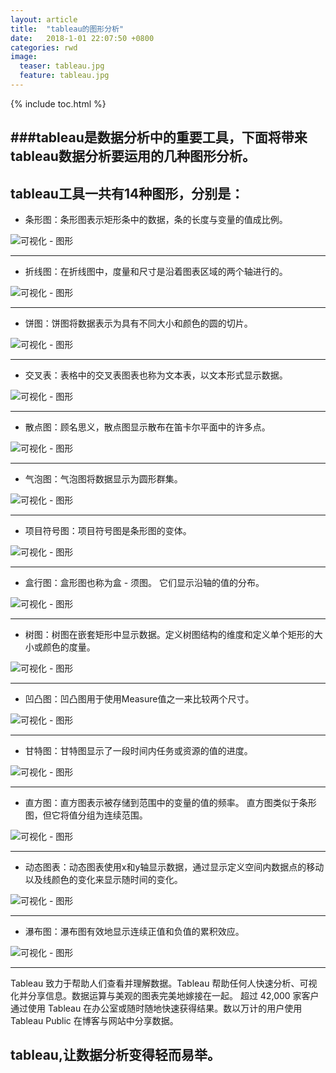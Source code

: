 ```yaml
---
layout: article
title:  "tableau的图形分析"
date:   2018-1-01 22:07:50 +0800
categories: rwd
image:
  teaser: tableau.jpg
  feature: tableau.jpg
---
```


{% include toc.html %}

###tableau是数据分析中的重要工具，下面将带来tableau数据分析要运用的几种图形分析。 
---
## tableau工具一共有14种图形，分别是：

- 条形图：条形图表示矩形条中的数据，条的长度与变量的值成比例。
<img src="/images/tiaoxing.jpg"  alt="可视化 - 图形" />

---
- 折线图：在折线图中，度量和尺寸是沿着图表区域的两个轴进行的。
<img src="/images/zhexian.jpg"  alt="可视化 - 图形" />

---
- 饼图：饼图将数据表示为具有不同大小和颜色的圆的切片。
<img src="/images/bing.jpg"  alt="可视化 - 图形" />

---
- 交叉表：表格中的交叉表图表也称为文本表，以文本形式显示数据。
<img src="/images/jiaocha.jpg"  alt="可视化 - 图形" />

---
- 散点图：顾名思义，散点图显示散布在笛卡尔平面中的许多点。
<img src="/images/sandian.jpg"  alt="可视化 - 图形" />

---
- 气泡图：气泡图将数据显示为圆形群集。
<img src="/images/qipao.jpg"  alt="可视化 - 图形" />

---
- 项目符号图：项目符号图是条形图的变体。
<img src="/images/xiangmu.jpg"  alt="可视化 - 图形" />

---
- 盒行图：盒形图也称为盒 - 须图。 它们显示沿轴的值的分布。
<img src="/images/he.jpg"  alt="可视化 - 图形" />

---
- 树图：树图在嵌套矩形中显示数据。定义树图结构的维度和定义单个矩形的大小或颜色的度量。
<img src="/images/shu.jpg"  alt="可视化 - 图形" />

---
- 凹凸图：凹凸图用于使用Measure值之一来比较两个尺寸。
<img src="/images/ao.jpg"  alt="可视化 - 图形" />

---
- 甘特图：甘特图显示了一段时间内任务或资源的值的进度。
<img src="/images/gan.jpg"  alt="可视化 - 图形" />

---
- 直方图：直方图表示被存储到范围中的变量的值的频率。 直方图类似于条形图，但它将值分组为连续范围。
<img src="/images/zhi.jpg"  alt="可视化 - 图形" />

---
- 动态图表：动态图表使用x和y轴显示数据，通过显示定义空间内数据点的移动以及线颜色的变化来显示随时间的变化。
<img src="/images/dong.jpg"  alt="可视化 - 图形" />

---
- 瀑布图：瀑布图有效地显示连续正值和负值的累积效应。
<img src="/images/pubu.jpg"  alt="可视化 - 图形" />

---
Tableau 致力于帮助人们查看并理解数据。Tableau 帮助任何人快速分析、可视化并分享信息。数据运算与美观的图表完美地嫁接在一起。
超过 42,000 家客户通过使用 Tableau 在办公室或随时随地快速获得结果。数以万计的用户使用 Tableau Public 在博客与网站中分享数据。

## tableau,让数据分析变得轻而易举。



